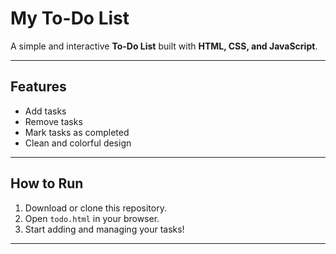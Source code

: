 # My To-Do List

A simple and interactive **To-Do List** built with **HTML, CSS, and JavaScript**.

---

## Features
- Add tasks
- Remove tasks
- Mark tasks as completed
- Clean and colorful design

---

## How to Run
1. Download or clone this repository.
2. Open `todo.html` in your browser.
3. Start adding and managing your tasks!

---
